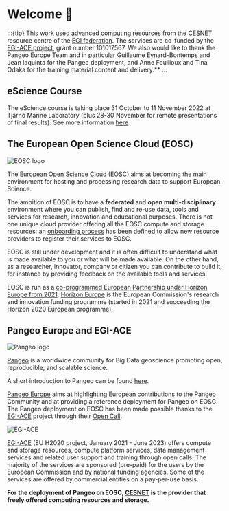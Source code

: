 # Welcome 👋

:::{tip}
This work used advanced computing resources from the [CESNET](https://www.cesnet.cz/?lang=en) resource centre of the [EGI federation](https://www.egi.eu/egi-federation/). The services are co-funded by the [EGI-ACE project](https://www.egi.eu/project/egi-ace/), grant number 101017567. We also would like to thank the Pangeo Europe Team and in particular Guillaume Eynard-Bontemps and Jean Iaquinta for the Pangeo deployment, and Anne Fouilloux and Tina Odaka for the training material content and delivery.**
:::


## eScience Course

The eScience course is taking place 31 October to 11 November 2022 at Tjärnö Marine Laboratory (plus 28-30 November for remote presentations of final results).
See more information [here](https://www.aces.su.se/research/projects/escience-tools-in-climate-science-linking-observations-with-modelling/)

## The European Open Science Cloud (EOSC)

![EOSC logo](./figures/EOSC_logo-small.png)

The [European Open Science Cloud (EOSC)](https://eosc-portal.eu/about/eosc) aims at becoming the main environment for hosting and processing research data to support European Science. 

The ambition of EOSC is to have a **federated** and **open multi-disciplinary** environment where you can publish, find and re-use data, tools and services for research, innovation and educational purposes. 
There is not one unique cloud provider offering all the EOSC compute and storage resources: an [onboarding process](https://eosc-portal.eu/providers-documentation/eosc-provider-portal-basic-guide) has been defined to allow new resource providers to register their services to EOSC.

EOSC is still under development and it is often difficult to understand what is made available to you or what will be made available. 
On the other hand, as a researcher, innovator, company or citizen you can contribute to build it, for instance by providing feedback on the available tools and services. 

EOSC is run as a [co-programmed European Partnership under Horizon Europe from 2021](https://ec.europa.eu/info/horizon-europe/european-partnerships-horizon-europe/candidates-across-themes_en). [Horizon Europe](https://ec.europa.eu/info/horizon-europe_en) is the European Commission's research and innovation funding programme (started in 2021 and succeeding the Horizon 2020 European programme).

## Pangeo Europe and EGI-ACE

![Pangeo logo](./figures/pangeo_name_logo.png) 

[Pangeo](https://pangeo.io/) is a worldwide community for Big Data geoscience promoting open, reproducible, and scalable science. 

A short introduction to Pangeo can be found [here](https://docs.google.com/presentation/d/1XB9jmKlPnyAtUWRG_xzGC9h3qn_88gVSegOI3uDcaKo/edit?usp=sharing).

[Pangeo Europe](https://pangeo.io/meeting-notes.html) aims at highlighting European contributions to the Pangeo Community and at providing a reference deployment for Pangeo on EOSC. 
The Pangeo deployment on EOSC has been made possible thanks to the [EGI-ACE](https://www.egi.eu/project/egi-ace/) project through their [Open Call](https://www.egi.eu/egi-ace-open-call/).

![EGI-ACE](./figures/EGI-ACE_logo.png)

[EGI-ACE](https://www.egi.eu/project/egi-ace/) (EU H2020 project, January 2021 - June 2023) offers compute and storage resources, compute platform services, data management services and related user support and training through open calls. 
The majority of the services are sponsored (pre-paid) for the users by the European Commission and by national funding agencies. Some of the services are offered by commercial entities on a pay-per-use basis. 

**For the deployment of Pangeo on EOSC, [CESNET](https://www.cesnet.cz/?lang=en) is the provider that freely offered computing resources and storage.**
